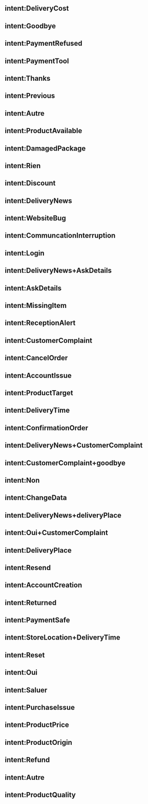 ## intent:DeliveryCost

## intent:Goodbye

## intent:PaymentRefused

## intent:PaymentTool

## intent:Thanks

## intent:Previous

## intent:Autre

## intent:ProductAvailable

## intent:DamagedPackage

## intent:Rien

## intent:Discount

## intent:DeliveryNews


## intent:WebsiteBug

## intent:CommuncationInterruption

## intent:Login

## intent:DeliveryNews+AskDetails

## intent:AskDetails

## intent:MissingItem

## intent:ReceptionAlert

## intent:CustomerComplaint


## intent:CancelOrder

## intent:AccountIssue

## intent:ProductTarget

## intent:DeliveryTime

## intent:ConfirmationOrder

## intent:DeliveryNews+CustomerComplaint

## intent:CustomerComplaint+goodbye

## intent:Non

## intent:ChangeData

## intent:DeliveryNews+deliveryPlace

## intent:Oui+CustomerComplaint

## intent:DeliveryPlace

## intent:Resend

## intent:AccountCreation

## intent:Returned


## intent:PaymentSafe

## intent:StoreLocation+DeliveryTime

## intent:Reset

## intent:Oui

## intent:Saluer


## intent:PurchaseIssue

## intent:ProductPrice

## intent:ProductOrigin

## intent:Refund


## intent:Autre

## intent:ProductQuality